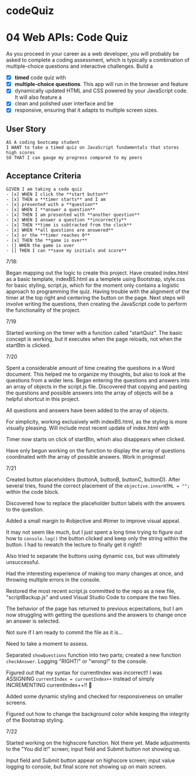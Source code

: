# codeQuiz

# 04 Web APIs: Code Quiz

As you proceed in your career as a web developer, you will probably be asked to complete a coding assessment, which is typically a combination of multiple-choice questions and interactive challenges. Build a 
- [x] **timed** code quiz with 
- [x] **multiple-choice questions**. This app will run in the browser and feature 
- [x] dynamically updated HTML and CSS powered by your JavaScript code. It will also feature a 
- [x] clean and polished user interface and be 
- [x] responsive, ensuring that it adapts to multiple screen sizes.

## User Story

```
AS A coding bootcamp student
I WANT to take a timed quiz on JavaScript fundamentals that stores high scores
SO THAT I can gauge my progress compared to my peers
```

## Acceptance Criteria

```
GIVEN I am taking a code quiz
- [x] WHEN I click the **start button**
- [x] THEN a **timer starts** and I am 
- [x] presented with a **question**
- [x] WHEN I **answer a question**
- [x] THEN I am presented with **another question**
- [x] WHEN I answer a question **incorrectly**
- [x] THEN **time is subtracted from the clock**
- [x] WHEN **all questions are answered** 
- [x] or the **timer reaches 0**
- [x] THEN the **game is over**
- [] WHEN the game is over
- [] THEN I can **save my initials and score**
```

7/18:

Began mapping out the logic to create this project.
Have created index.html as a basic template, indexBS.html as a templete using Bootstrap, style.css for basic styling, script.js, which for the moment only contains a logistic approach to programming the quiz.
Having trouble with the alignment of the timer at the top right and centering the button on the page.
Next steps will involve writing the questions, then creating the JavaScript code to perform the functionality of the project.

7/19

Started working on the timer with a function called "startQuiz".
The basic concept is working, but it executes when the page reloads, not when the startBtn is clicked.

7/20

Spent a considerable amount of time creating the questions in a Word document.  This helped me to organize my thoughts, but also to look at the questions from a wider lens. Began entering the questions and answers into an array of objects in the script.js file.  Discovered that copying and pasting the questions and possible answers into the array of objects will be a helpful shortcut in this project.

All questions and answers have been added to the array of objects.

For simplicity, working exclusively with indexBS.html, as the styling is more visually pleasing.  Will include most recent update of index.html with 

Timer now starts on click of startBtn, whixh also disappears when clicked.

Have only begun working on the function to display the array of questions coordinated with the array of possible answers. Work in progress!

7/21

Created button placeholders (buttonA, buttonB, buttonC, buttonD). After several tries, found the correct placement of the `objective.innerHTML = "";` within the code block.

Discovered how to replace the placeholder button labels with the answers to the question.

Added a small margin to #objective and #timer to improve visual appeal.

It may not seem like much, but I just spent a long time trying to figure out how to `console.log()` the button clicked and keep only the string within the button. I had to rewatch the lecture to finally get it right!!

Also tried to separate the buttons using dynamic css, but was ultimately unsuccessful.


Had the interesting experience of making too many changes at once, and throwing multiple errors in the console.

Restored the most recent script.js committed to the repo as a new file, "scriptBackup.js" and used Visual Studio Code to compare the two files.

The behavior of the page has returned to previous ecpectations, but I am now struggling with getting the questions and the answers to change once an answer is selected.

Not sure if I am ready to commit the file as it is...

Need to take a moment to assess.

Separated `showQuestions` function into two parts; created a new function `checkAnswer`.  Logging "RIGHT!" or "wrong!" to the console.

Figured out that my syntax for currentIndex was incorrect!!  I was ASSIGNING `currentIndex = currentIndex++` instead of simply INCREMENTING currentIndex++!! 🙂

Added some dynamic styling and checked for responsiveness on smaller screens.

Figured out how to change the background color while keeping the integrity of the Bootstrap styling.

7/22

Started working on the highscore function.  Not there yet.
Made adjustments to the "You did it!" screen; input field and Submit button not showing up.

Input field and Submit button appear on highscore screen; input value logging to console, but final score not showing up on main screen.